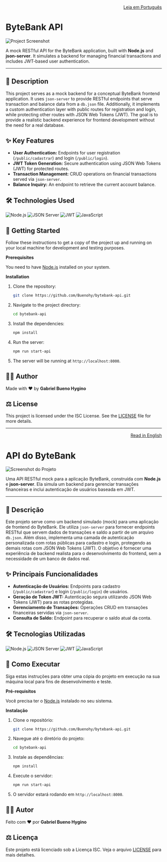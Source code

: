 <p align="right"><a href="#-descrição">Leia em Português</a></p>

# ByteBank API

![Project Screenshot](bytebank-api-screenshot-0.png)

A mock RESTful API for the ByteBank application, built with **Node.js** and **json-server**. It simulates a backend for managing financial transactions and includes JWT-based user authentication.

---

## 📝 Description

This project serves as a mock backend for a conceptual ByteBank frontend application. It uses `json-server` to provide RESTful endpoints that serve transaction and balance data from a `db.json` file. Additionally, it implements a custom authentication layer with public routes for registration and login, while protecting other routes with JSON Web Tokens (JWT). The goal is to provide a realistic backend experience for frontend development without the need for a real database.

## ✨ Key Features

- **User Authentication:** Endpoints for user registration (`/public/cadastrar`) and login (`/public/login`).
- **JWT Token Generation:** Secure authentication using JSON Web Tokens (JWT) for protected routes.
- **Transaction Management:** CRUD operations on financial transactions served via `json-server`.
- **Balance Inquiry:** An endpoint to retrieve the current account balance.

## 🛠️ Technologies Used

![Node.js](https://img.shields.io/badge/Node.js-339933?style=for-the-badge&logo=nodedotjs&logoColor=white)
![JSON Server](https://img.shields.io/badge/JSON%20Server-333333?style=for-the-badge&logo=json&logoColor=white)
![JWT](https://img.shields.io/badge/JWT-000000?style=for-the-badge&logo=jsonwebtokens&logoColor=white)
![JavaScript](https://img.shields.io/badge/JavaScript-F7DF1E?style=for-the-badge&logo=javascript&logoColor=black)

## 🚀 Getting Started

Follow these instructions to get a copy of the project up and running on your local machine for development and testing purposes.

**Prerequisites**

You need to have [Node.js](https://nodejs.org/) installed on your system.

**Installation**

1.  Clone the repository:
    ```bash
    git clone https://github.com/Buenohy/bytebank-api.git
    ```
2.  Navigate to the project directory:
    ```bash
    cd bytebank-api
    ```
3.  Install the dependencies:
    ```bash
    npm install
    ```
4.  Run the server:
    ```bash
    npm run start-api
    ```
5.  The server will be running at `http://localhost:8000`.

## 👨‍💻 Author

Made with ❤️ by **Gabriel Bueno Hygino**

## ⚖️ License

This project is licensed under the ISC License. See the [LICENSE](LICENSE) file for more details.

---

<p align="right"><a href="#-description">Read in English</a></p>

# API do ByteBank

![Screenshot do Projeto](bytebank-api-screenshot-0.png)

Uma API RESTful mock para a aplicação ByteBank, construída com **Node.js** e **json-server**. Ela simula um backend para gerenciar transações financeiras e inclui autenticação de usuários baseada em JWT.

---

## 📝 Descrição

Este projeto serve como um backend simulado (mock) para uma aplicação de frontend do ByteBank. Ele utiliza `json-server` para fornecer endpoints RESTful que servem dados de transações e saldo a partir de um arquivo `db.json`. Além disso, implementa uma camada de autenticação personalizada com rotas públicas para cadastro e login, protegendo as demais rotas com JSON Web Tokens (JWT). O objetivo é fornecer uma experiência de backend realista para o desenvolvimento do frontend, sem a necessidade de um banco de dados real.

## ✨ Principais Funcionalidades

- **Autenticação de Usuários:** Endpoints para cadastro (`/public/cadastrar`) e login (`/public/login`) de usuários.
- **Geração de Token JWT:** Autenticação segura utilizando JSON Web Tokens (JWT) para as rotas protegidas.
- **Gerenciamento de Transações:** Operações CRUD em transações financeiras servidas via `json-server`.
- **Consulta de Saldo:** Endpoint para recuperar o saldo atual da conta.

## 🛠️ Tecnologias Utilizadas

![Node.js](https://img.shields.io/badge/Node.js-339933?style=for-the-badge&logo=nodedotjs&logoColor=white)
![JSON Server](https://img.shields.io/badge/JSON%20Server-333333?style=for-the-badge&logo=json&logoColor=white)
![JWT](https://img.shields.io/badge/JWT-000000?style=for-the-badge&logo=jsonwebtokens&logoColor=white)
![JavaScript](https://img.shields.io/badge/JavaScript-F7DF1E?style=for-the-badge&logo=javascript&logoColor=black)

## 🚀 Como Executar

Siga estas instruções para obter uma cópia do projeto em execução na sua máquina local para fins de desenvolvimento e teste.

**Pré-requisitos**

Você precisa ter o [Node.js](https://nodejs.org/) instalado no seu sistema.

**Instalação**

1.  Clone o repositório:
    ```bash
    git clone https://github.com/Buenohy/bytebank-api.git
    ```
2.  Navegue até o diretório do projeto:
    ```bash
    cd bytebank-api
    ```
3.  Instale as dependências:
    ```bash
    npm install
    ```
4.  Execute o servidor:
    ```bash
    npm run start-api
    ```
5.  O servidor estará rodando em `http://localhost:8000`.

## 👨‍💻 Autor

Feito com ❤️ por **Gabriel Bueno Hygino**

## ⚖️ Licença

Este projeto está licenciado sob a Licença ISC. Veja o arquivo [LICENSE](LICENSE) para mais detalhes.
